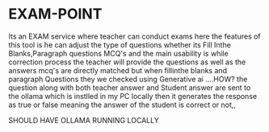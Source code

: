 # EXAM-POINT
Its an EXAM service where teacher can conduct exams here the features of this tool is he can adjust the type of questions whether its Fill Inthe Blanks,Paragraph questions MCQ's and the main usability is while correction process the teacher will provide the questions as well as the answers mcq's are directly matched but when fillinthe blanks and paragraph Questions they we checked using Generative ai ....HOW? 
the question along with both teacher answer and Student answer are sent to the ollama which is instlled in my PC locally then it generates the response as true or false meaning the answer of the student is correct or not,,

SHOULD HAVE OLLAMA RUNNING LOCALLY 

